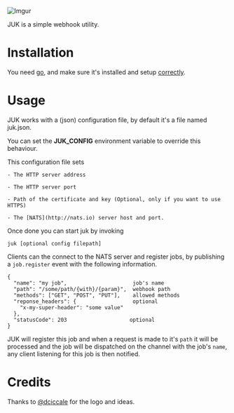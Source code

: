 ![Imgur](http://i.imgur.com/fkDXsy4.png)

JUK is a simple webhook utility.

# Installation
You need [go](http://golang.org), and make sure it's installed
and setup [correctly](https://golang.org/doc/install#testing).

# Usage
JUK works with a (json) configuration file,
by default it's a file named juk.json.

You can set the **JUK_CONFIG** environment variable to override this behaviour.

This configuration file sets

    - The HTTP server address

    - The HTTP server port

    - Path of the certificate and key (Optional, only if you want to use HTTPS)

    - The [NATS](http://nats.io) server host and port.

Once done you can start juk by invoking

```
juk [optional config filepath]
```

Clients can the connect to the NATS server and register jobs, by publishing
a ```job.register``` event with the following information.

```
{
  "name": "my job",                     job's name
  "path": "/some/path/{with}/{param}",  webhook path
  "methods": ["GET", "POST", "PUT"],    allowed methods
  "reponse_headers": {                  optional
    "x-my-super-header": "some value"
  },
  "statusCode": 203                    optional
}
```

JUK will register this job and when a request is made to it's ```path```
it will be processed and the job will be dispatched on the channel with
the job's ```name```, any client listening for this job is then notified.


# Credits

Thanks to [@dciccale](https://github.com/dciccale) for the logo and ideas.

